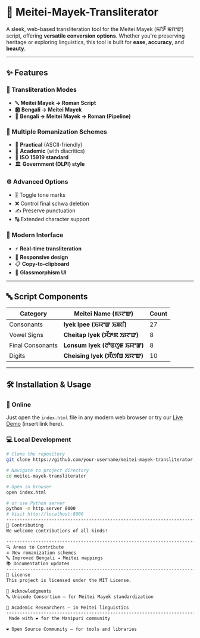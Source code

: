 # 🌸 Meitei-Mayek-Transliterator

A sleek, web-based transliteration tool for the Meitei Mayek (ꯃꯤꯇꯩ ꯃꯌꯦꯛ) script, offering **versatile conversion options**. Whether you're preserving heritage or exploring linguistics, this tool is built for **ease, accuracy**, and **beauty**.

---

## ✨ Features

### 🔄 Transliteration Modes
- 🔤 **Meitei Mayek → Roman Script**
- 🅱️ **Bengali → Meitei Mayek**
- 🔁 **Bengali → Meitei Mayek → Roman (Pipeline)**

### 📝 Multiple Romanization Schemes
- 🔹 **Practical** (ASCII-friendly)
- 🔸 **Academic** (with diacritics)
- 🧩 **ISO 15919 standard**
- 🏛️ **Government (DLPI) style**

### ⚙️ Advanced Options
- 🎚️ Toggle tone marks
- ❌ Control final schwa deletion
- ✍️ Preserve punctuation
- 🔠 Extended character support

### 🎨 Modern Interface
- ⚡ **Real-time transliteration**
- 📱 **Responsive design**
- 📋 **Copy-to-clipboard**
- 🧊 **Glassmorphism UI**

---

## 🔤 Script Components

| Category             | Meitei Name (ꯃꯌꯦꯛ)               | Count |
|----------------------|----------------------------------|--------|
| Consonants           | **Iyek Ipee (ꯏꯌꯦꯛ ꯏꯄꯤ)**        | 27     |
| Vowel Signs          | **Cheitap Iyek (ꯆꯩꯇꯞ ꯏꯌꯦꯛ)**   | 8      |
| Final Consonants     | **Lonsum Iyek (ꯂꯣꯟꯁꯨꯝ ꯏꯌꯦꯛ)** | 8      |
| Digits               | **Cheising Iyek (ꯆꯩꯁꯤꯡ ꯏꯌꯦꯛ)** | 10     |

---

## 🛠️ Installation & Usage

### 🔗 Online
Just open the `index.html` file in any modern web browser or try our [Live Demo](#) (insert link here).

### 💻 Local Development

```bash
# Clone the repository
git clone https://github.com/your-username/meitei-mayek-transliterator.git

# Navigate to project directory
cd meitei-mayek-transliterator

# Open in browser
open index.html

# or use Python server
python -m http.server 8000
# Visit http://localhost:8000
--------------------------------------------------------------------------------------------
🤝 Contributing
We welcome contributions of all kinds!

-------------------------------------------------------------------------------------------
🔍 Areas to Contribute
➕ New romanization schemes
🔤 Improved Bengali → Meitei mappings
📚 Documentation updates
---------------------------------------------------------------------------------------------------
📄 License
This project is licensed under the MIT License.

🙏 Acknowledgments
🔤 Unicode Consortium – for Meitei Mayek standardization

🧠 Academic Researchers – in Meitei linguistics
---------------------------------------------------------------------------------------------
 Made with ❤️ for the Manipuri community

❤️ Open Source Community – for tools and libraries
